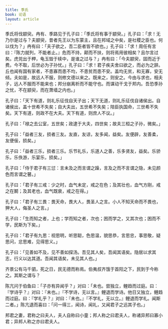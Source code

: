 ```yaml
---
title: 季氏
book: 论语
layout: article
---
```


季氏将伐颛臾。冉有、季路见于孔子曰：「季氏将有事于颛臾。」孔子曰：「求！无乃尔是过与？夫颛臾，昔者先王以为东蒙主，且在邦域之中矣，是社稷之臣也。何以伐为？」冉有曰：「夫子欲之，吾二臣者皆不欲也。」孔子曰：「求！周任有言曰：『陈力就列，不能者止。』危而不持，颠而不扶，则将焉用彼相矣？且尔言过矣。虎兕出于柙，龟玉毁于椟中，是谁之过与？」冉有曰：「今夫颛臾，固而近于费。今不取，后世必为子孙忧。」孔子曰：「求！君子疾夫舍曰欲之，而必为之辞。丘也闻有国有家者，不患寡而患不均，不患贫而患不安。盖均无贫，和无寡，安无倾。夫如是，故远人不服，则修文德以来之。既来之，则安之。今由与求也，相夫子，远人不服而不能来也；邦分崩离析而不能守也。而谋动干戈于邦内。吾恐季孙之忧，不在颛臾，而在萧墙之内也。」

孔子曰：「天下有道，则礼乐征伐自天子出；天下无道，则礼乐征伐自诸侯出。自诸侯出，盖十世希不失矣；自大夫出，五世希不失矣；陪臣执国命，三世希不失矣。天下有道，则政不在大夫。天下有道，则庶人不议。」

孔子曰：「禄之去公室，五世矣；政逮于大夫，四世矣；故夫三桓之子孙，微矣。」

孔子曰：「益者三友，损者三友。友直，友谅，友多闻，益矣。友便辟，友善柔，友便佞，损矣。」

孔子曰：「益者三乐，损者三乐。乐节礼乐，乐道人之善，乐多贤友，益矣。乐骄乐，乐佚游，乐宴乐，损矣。」

孔子曰：「侍于君子有三愆：言未及之而言谓之躁，言及之而不言谓之隐，未见颜色而言谓之瞽。」

孔子曰：「君子有三戒：少之时，血气未定，戒之在色；及其壮也，血气方刚，戒之在鬭；及其老也，血气既衰，戒之在得。」

孔子曰：「君子有三畏：畏天命，畏大人，畏圣人之言。小人不知天命而不畏也，狎大人，侮圣人之言。」

孔子曰：「生而知之者，上也；学而知之者，次也；困而学之，又其次也；困而不学，民斯为下矣。」

孔子曰：「君子有九思：视思明，听思聪，色思温，貌思恭，言思忠，事思敬，疑思问，忿思难，见得思义。」

孔子曰：「见善如不及，见不善如探汤。吾见其人矣，吾闻其语矣。隐居以求其志，行义以达其道。吾闻其语矣，未见其人也。」

齐景公有马千驷，死之日，民无德而称焉。伯夷叔齐饿于首阳之下，民到于今称之。其斯之谓与？

陈亢问于伯鱼曰：「子亦有异闻乎？」对曰：「未也。尝独立，鲤趋而过庭。曰：『学诗乎？』对曰：『未也。』『不学诗，无以言。』鲤退而学诗。他日又独立，鲤趋而过庭。曰：『学礼乎？』对曰：『未也。』『不学礼，无以立。』鲤退而学礼。闻斯二者。」陈亢退而喜曰：「问一得三，闻诗，闻礼，又闻君子之远其子也。」

邦君之妻，君称之曰夫人，夫人自称曰小童；邦人称之曰君夫人，称诸异邦曰寡小君；异邦人称之亦曰君夫人。


